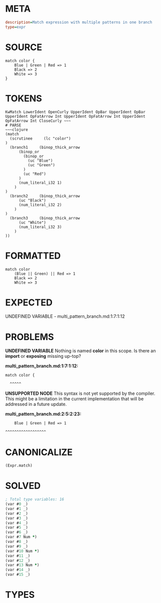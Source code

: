 # META
~~~ini
description=Match expression with multiple patterns in one branch
type=expr
~~~
# SOURCE
~~~roc
match color {
    Blue | Green | Red => 1
    Black => 2
    White => 3
}
~~~
# TOKENS
~~~text
KwMatch LowerIdent OpenCurly UpperIdent OpBar UpperIdent OpBar UpperIdent OpFatArrow Int UpperIdent OpFatArrow Int UpperIdent OpFatArrow Int CloseCurly ~~~
# PARSE
~~~clojure
(match
  (scrutinee     (lc "color")
)
  (branch1     (binop_thick_arrow
      (binop_or
        (binop_or
          (uc "Blue")
          (uc "Green")
        )
        (uc "Red")
      )
      (num_literal_i32 1)
    )
)
  (branch2     (binop_thick_arrow
      (uc "Black")
      (num_literal_i32 2)
    )
)
  (branch3     (binop_thick_arrow
      (uc "White")
      (num_literal_i32 3)
    )
))
~~~
# FORMATTED
~~~roc
match color
	(Blue || Green) || Red => 1
	Black => 2
	White => 3
~~~
# EXPECTED
UNDEFINED VARIABLE - multi_pattern_branch.md:1:7:1:12
# PROBLEMS
**UNDEFINED VARIABLE**
Nothing is named **color** in this scope.
Is there an **import** or **exposing** missing up-top?

**multi_pattern_branch.md:1:7:1:12:**
```roc
match color {
```
      ^^^^^


**UNSUPPORTED NODE**
This syntax is not yet supported by the compiler.
This might be a limitation in the current implementation that will be addressed in a future update.

**multi_pattern_branch.md:2:5:2:23:**
```roc
    Blue | Green | Red => 1
```
    ^^^^^^^^^^^^^^^^^^


# CANONICALIZE
~~~clojure
(Expr.match)
~~~
# SOLVED
~~~clojure
; Total type variables: 16
(var #0 _)
(var #1 _)
(var #2 _)
(var #3 _)
(var #4 _)
(var #5 _)
(var #6 _)
(var #7 Num *)
(var #8 _)
(var #9 _)
(var #10 Num *)
(var #11 _)
(var #12 _)
(var #13 Num *)
(var #14 _)
(var #15 _)
~~~
# TYPES
~~~roc
~~~
